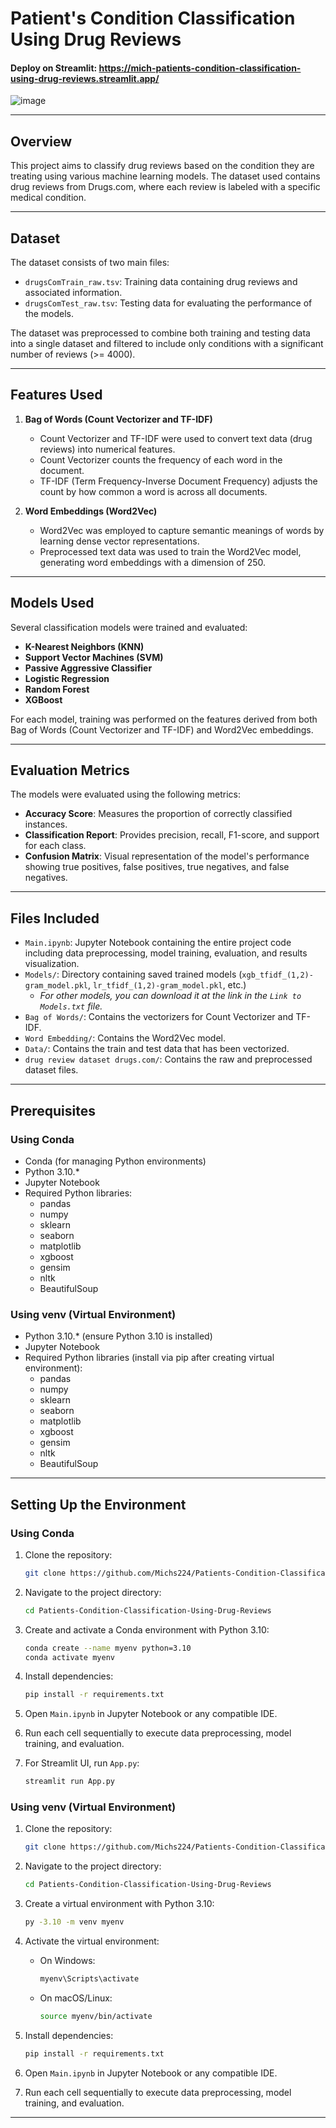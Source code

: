 # Patient's Condition Classification Using Drug Reviews
#### Deploy on Streamlit: https://mich-patients-condition-classification-using-drug-reviews.streamlit.app/
![image](https://github.com/Michs224/Patients-Condition-Classification-Using-Drug-Reviews/assets/128117104/1e01cb36-d59b-45d6-bacf-d5d6dbcd56f2)

---

## Overview

This project aims to classify drug reviews based on the condition they are treating using various machine learning models. The dataset used contains drug reviews from Drugs.com, where each review is labeled with a specific medical condition.

---

## Dataset

The dataset consists of two main files:
- `drugsComTrain_raw.tsv`: Training data containing drug reviews and associated information.
- `drugsComTest_raw.tsv`: Testing data for evaluating the performance of the models.

The dataset was preprocessed to combine both training and testing data into a single dataset and filtered to include only conditions with a significant number of reviews (>= 4000).

---

## Features Used

1. **Bag of Words (Count Vectorizer and TF-IDF)**
   - Count Vectorizer and TF-IDF were used to convert text data (drug reviews) into numerical features.
   - Count Vectorizer counts the frequency of each word in the document.
   - TF-IDF (Term Frequency-Inverse Document Frequency) adjusts the count by how common a word is across all documents.

2. **Word Embeddings (Word2Vec)**
   - Word2Vec was employed to capture semantic meanings of words by learning dense vector representations.
   - Preprocessed text data was used to train the Word2Vec model, generating word embeddings with a dimension of 250.

---

## Models Used

Several classification models were trained and evaluated:

- **K-Nearest Neighbors (KNN)**
- **Support Vector Machines (SVM)**
- **Passive Aggressive Classifier**
- **Logistic Regression**
- **Random Forest**
- **XGBoost**

For each model, training was performed on the features derived from both Bag of Words (Count Vectorizer and TF-IDF) and Word2Vec embeddings.

---

## Evaluation Metrics

The models were evaluated using the following metrics:
- **Accuracy Score**: Measures the proportion of correctly classified instances.
- **Classification Report**: Provides precision, recall, F1-score, and support for each class.
- **Confusion Matrix**: Visual representation of the model's performance showing true positives, false positives, true negatives, and false negatives.

---

## Files Included

- `Main.ipynb`: Jupyter Notebook containing the entire project code including data preprocessing, model training, evaluation, and results visualization.
- `Models/`: Directory containing saved trained models (`xgb_tfidf_(1,2)-gram_model.pkl`, `lr_tfidf_(1,2)-gram_model.pkl`, etc.)
  - _For other models, you can download it at the link in the `Link to Models.txt` file._
- `Bag of Words/`: Contains the vectorizers for Count Vectorizer and TF-IDF.
- `Word Embedding/`: Contains the Word2Vec model.
- `Data/`: Contains the train and test data that has been vectorized.
- `drug review dataset drugs.com/`: Contains the raw and preprocessed dataset files.

---

## Prerequisites

### Using Conda

- Conda (for managing Python environments)
- Python 3.10.*
- Jupyter Notebook
- Required Python libraries:
   - pandas
   - numpy
   - sklearn
   - seaborn
   - matplotlib
   - xgboost
   - gensim
   - nltk
   - BeautifulSoup

### Using venv (Virtual Environment)

- Python 3.10.* (ensure Python 3.10 is installed)
- Jupyter Notebook
- Required Python libraries (install via pip after creating virtual environment):
   - pandas
   - numpy
   - sklearn
   - seaborn
   - matplotlib
   - xgboost
   - gensim
   - nltk
   - BeautifulSoup

---

## Setting Up the Environment

### Using Conda

1. Clone the repository:
   ```bash
   git clone https://github.com/Michs224/Patients-Condition-Classification-Using-Drug-Reviews.git
   ```
2. Navigate to the project directory:
   ```bash
   cd Patients-Condition-Classification-Using-Drug-Reviews
   ```
3. Create and activate a Conda environment with Python 3.10:
   ```bash
   conda create --name myenv python=3.10
   conda activate myenv
   ```
4. Install dependencies:
   ```bash
   pip install -r requirements.txt
   ```
5. Open `Main.ipynb` in Jupyter Notebook or any compatible IDE.

6. Run each cell sequentially to execute data preprocessing, model training, and evaluation.

7. For Streamlit UI, run `App.py`:
   ```bash
   streamlit run App.py
   ```

### Using venv (Virtual Environment)

1. Clone the repository:
   ```bash
   git clone https://github.com/Michs224/Patients-Condition-Classification-Using-Drug-Reviews.git
   ```
2. Navigate to the project directory:
   ```bash
   cd Patients-Condition-Classification-Using-Drug-Reviews
   ```
3. Create a virtual environment with Python 3.10:
   ```bash
   py -3.10 -m venv myenv
   ```
4. Activate the virtual environment:
   - On Windows:
     ```bash
     myenv\Scripts\activate
     ```
   - On macOS/Linux:
     ```bash
     source myenv/bin/activate
     ```
5. Install dependencies:
   ```bash
   pip install -r requirements.txt
   ```
6. Open `Main.ipynb` in Jupyter Notebook or any compatible IDE.

7. Run each cell sequentially to execute data preprocessing, model training, and evaluation.

---
